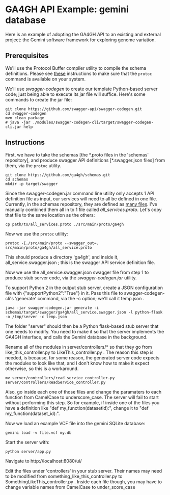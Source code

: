 # GA4GH API Example: gemini database

Here is an example of adopting the GA4GH API to an existing and external project: the Gemini software framework for exploring genome variation.

## Prerequisites

We'll use the Protocol Buffer compiler utility to compile the schema definitions.  Please see [these](https://github.com/ga4gh/schemas/blob/master/doc/source/appendix/swagger.rst#installing-prerequisites) instructions to make sure that the `protoc` command is available on your system.

We'll use *swagger-codegen* to create our template Python-based server code; just being able to execute its jar file will suffice.  Here's some commands to create the jar file:

```
git clone https://github.com/swagger-api/swagger-codegen.git
cd swagger-codegen
mvn clean package
# java -jar ./modules/swagger-codegen-cli/target/swagger-codegen-cli.jar help
```

## Instructions

First, we have to take the schemas [the \*.proto files in the 'schemas' repository], and produce swagger API definitions [\*.swagger.json files] from them, via the `protoc` utility.

```
git clone https://github.com/ga4gh/schemas.git
cd schemas
mkdir -p target/swagger
```

Since the swagger-codegen.jar command line utility only accepts 1 API definition file as input, our services will need to all be defined in one file.  Currently, in the schemas repository, they are defined as [many files](https://github.com/ga4gh/schemas/tree/master/src/main/proto/ga4gh).  I've manually combined them all in to 1 file called *all_services.proto*.  Let's copy that file to the same location as the others:

```
cp path/to/all_services.proto ./src/main/proto/ga4gh
```

Now we use the `protoc` utility:

```
protoc -I./src/main/proto --swagger_out=. src/main/proto/ga4gh/all_service.proto
```

This should produce a directory 'ga4gh', and inside it, all_service.swagger.json ; this is the swagger API service definition file.


Now we use the all_service.swagger.json swagger file from step 1 to produce stub server code, via the _swagger-codegen.jar_ utility.

To support Python 2 in the output stub server, create a JSON configuration file with {"supportPython2":"True"} in it.  Pass this file to swagger-codegen-cli's 'generate' command, via the -c option; we'll call it temp.json .

```
java -jar swagger-codegen.jar generate -i schemas/target/swagger/ga4gh/all_service.swagger.json -l python-flask -o /tmp/server -c temp.json
```

The folder "server" should then be a Python flask-based stub server that one needs to modify.  You need to make it so that the server implements the GA4GH interface, and calls the Gemini database in the background.

Rename all of the modules in server/controllers/* so that they go from like_this_controller.py to LikeThis_controller.py .  The reason this step is needed, is because, for some reason, the generated server code expects the modules to look like that, and I don't know how to make it expect otherwise, so this is a workaround.

```
mv server/controllers/read_service_controller.py server/controllers/ReadService_controller.py
```

Also, go inside each one of those files and change the paramaters to each function from CamelCase to underscore_case.  The server will fail to start without performing this step.  So for example, if inside one of the files you have a definition like "def my_function(datasetId):", change it to "def my_function(dataset_id):".

Now we load an example VCF file into the gemini SQLite database:

```
gemini load -v file.vcf my.db
```

Start the server with:

```
python server/app.py
```

Navigate to http://localhost:8080/ui/

Edit the files under 'controllers' in your stub server.  Their names may need to be modified from something_like_this_controller.py to SomethingLikeThis_controller.py .  Inside each file though, you may have to change variable names from CamelCase to under_score_case
